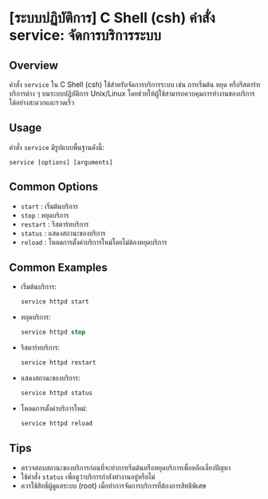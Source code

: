 # [ระบบปฏิบัติการ] C Shell (csh) คำสั่ง service: จัดการบริการระบบ

## Overview
คำสั่ง `service` ใน C Shell (csh) ใช้สำหรับจัดการบริการระบบ เช่น การเริ่มต้น หยุด หรือรีสตาร์ทบริการต่าง ๆ บนระบบปฏิบัติการ Unix/Linux โดยช่วยให้ผู้ใช้สามารถควบคุมการทำงานของบริการได้อย่างสะดวกและรวดเร็ว

## Usage
คำสั่ง `service` มีรูปแบบพื้นฐานดังนี้:
```
service [options] [arguments]
```

## Common Options
- `start` : เริ่มต้นบริการ
- `stop` : หยุดบริการ
- `restart` : รีสตาร์ทบริการ
- `status` : แสดงสถานะของบริการ
- `reload` : โหลดการตั้งค่าบริการใหม่โดยไม่ต้องหยุดบริการ

## Common Examples
- เริ่มต้นบริการ:
  ```csh
  service httpd start
  ```
- หยุดบริการ:
  ```csh
  service httpd stop
  ```
- รีสตาร์ทบริการ:
  ```csh
  service httpd restart
  ```
- แสดงสถานะของบริการ:
  ```csh
  service httpd status
  ```
- โหลดการตั้งค่าบริการใหม่:
  ```csh
  service httpd reload
  ```

## Tips
- ตรวจสอบสถานะของบริการก่อนที่จะทำการเริ่มต้นหรือหยุดบริการเพื่อหลีกเลี่ยงปัญหา
- ใช้คำสั่ง `status` เพื่อดูว่าบริการกำลังทำงานอยู่หรือไม่
- ควรใช้สิทธิ์ผู้ดูแลระบบ (root) เมื่อทำการจัดการบริการที่ต้องการสิทธิพิเศษ
